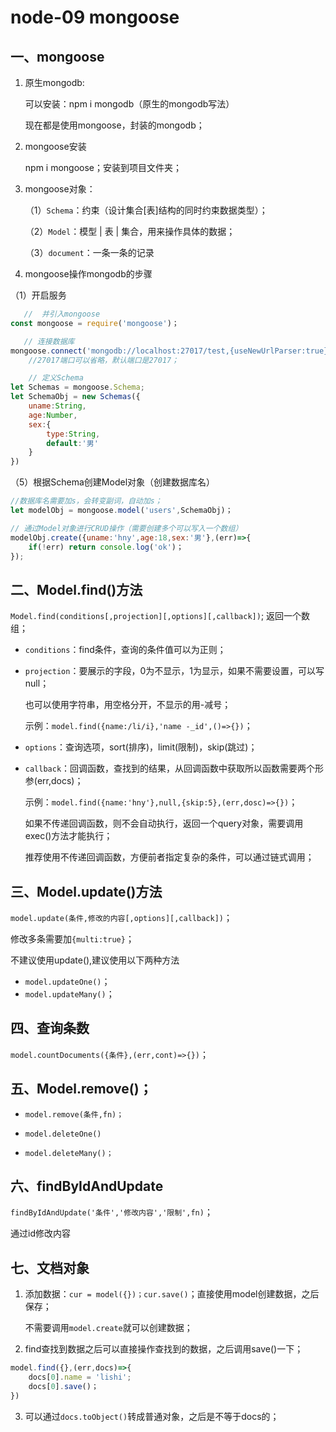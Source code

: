# node-09 mongoose
## 一、mongoose
1. 原生mongodb:

   可以安装：npm i mongodb（原生的mongodb写法）

   现在都是使用mongoose，封装的mongodb；

2. mongoose安装

   npm i mongoose；安装到项目文件夹；

3. mongoose对象：

   （1）`Schema`：约束（设计集合[表]结构的同时约束数据类型）；

   （2）`Model`：模型 | 表 | 集合，用来操作具体的数据；

   （3）`document`：一条一条的记录

4. mongoose操作mongodb的步骤

（1）开启服务
```js
   //  并引入mongoose
const mongoose = require('mongoose')；

   // 连接数据库
mongoose.connect('mongodb://localhost:27017/test,{useNewUrlParser:true})；
    //27017端口可以省略，默认端口是27017；

    // 定义Schema
let Schemas = mongoose.Schema;
let SchemaObj = new Schemas({
    uname:String,
    age:Number,
    sex:{
        type:String,
        default:'男'
    }
})
```
（5）根据Schema创建Model对象（创建数据库名）
```js
//数据库名需要加s，会转变副词，自动加s；
let modelObj = mongoose.model('users',SchemaObj)；

// 通过Model对象进行CRUD操作（需要创建多个可以写入一个数组）
modelObj.create({uname:'hny',age:18,sex:'男'},(err)=>{
    if(!err) return console.log('ok')；
});
```



## 二、Model.find()方法

`Model.find(conditions[,projection][,options][,callback])`;  返回一个数组；

* `conditions`：find条件，查询的条件值可以为正则；

* `projection`：要展示的字段，0为不显示，1为显示，如果不需要设置，可以写null；

  也可以使用字符串，用空格分开，不显示的用-减号；

  示例：`model.find({name:/li/i},'name -_id',()=>{})`；

* `options`：查询选项，sort(排序)，limit(限制)，skip(跳过)；

* `callback`：回调函数，查找到的结果，从回调函数中获取所以函数需要两个形参(err,docs)；

  示例：`model.find({name:'hny'},null,{skip:5},(err,dosc)=>{})`；


  如果不传递回调函数，则不会自动执行，返回一个query对象，需要调用exec()方法才能执行；

  推荐使用不传递回调函数，方便前者指定复杂的条件，可以通过链式调用；



## 三、Model.update()方法

`model.update(条件,修改的内容[,options][,callback])`；

修改多条需要加`{multi:true}`；

不建议使用update(),建议使用以下两种方法

* `model.updateOne()`；
* `model.updateMany()`；



## 四、查询条数

`model.countDocuments({条件},(err,cont)=>{})`；



## 五、Model.remove()；

* `model.remove(条件,fn)；`

* `model.deleteOne()`

* `model.deleteMany()；`



## 六、findByIdAndUpdate

`findByIdAndUpdate('条件','修改内容','限制',fn)`；

通过id修改内容



## 七、文档对象

1. 添加数据：`cur = model({})；cur.save()`；直接使用model创建数据，之后保存；

   不需要调用`model.create`就可以创建数据；

2. find查找到数据之后可以直接操作查找到的数据，之后调用save()一下；

```js
model.find({},(err,docs)=>{
    docs[0].name = 'lishi';
    docs[0].save()；
})
```
3. 可以通过`docs.toObject()`转成普通对象，之后是不等于docs的；


